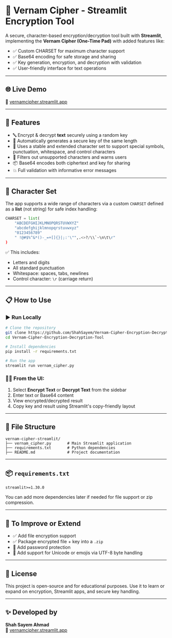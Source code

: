 # 🔐 Vernam Cipher - Streamlit Encryption Tool

A secure, character-based encryption/decryption tool built with **Streamlit**, implementing the **Vernam Cipher (One-Time Pad)** with added features like:

- ✅ Custom CHARSET for maximum character support
- ✅ Base64 encoding for safe storage and sharing
- ✅ Key generation, encryption, and decryption with validation
- ✅ User-friendly interface for text operations

---

## 🌐 Live Demo

🔗 [vernamcipher.streamlit.app](https://vernamcipher.streamlit.app/)

---

## 🚀 Features

- 🔤 Encrypt & decrypt **text** securely using a random key
- 🔑 Automatically generates a secure key of the same length
- 🔐 Uses a stable and extended character set to support special symbols, punctuation, whitespace, and control characters
- 🧼 Filters out unsupported characters and warns users
- 📦 Base64 encodes both ciphertext and key for sharing
- 💥 Full validation with informative error messages

---

## 🧩 Character Set

The app supports a wide range of characters via a custom `CHARSET` defined as a **list** (not string) for safe index handling:

```python
CHARSET = list(
    "ABCDEFGHIJKLMNOPQRSTUVWXYZ"
    "abcdefghijklmnopqrstuvwxyz"
    "0123456789"
    " !@#$%^&*()-_=+[]{}|;:'\"",.<>?/\\`~\n\t\r"
)
```

✅ This includes:

- Letters and digits
- All standard punctuation
- Whitespace: spaces, tabs, newlines
- Control character: `\r` (carriage return)

---

## 📋 How to Use

### ▶️ Run Locally

```bash
# Clone the repository
git clone https://github.com/ShahSayem/Vernam-Cipher-Encryption-Decryption-Tool.git
cd Vernam-Cipher-Encryption-Decryption-Tool

# Install dependencies
pip install -r requirements.txt

# Run the app
streamlit run vernam_cipher.py
```

### 🧑‍💻 From the UI:

1. Select **Encrypt Text** or **Decrypt Text** from the sidebar
2. Enter text or Base64 content
3. View encrypted/decrypted result
4. Copy key and result using Streamlit's copy-friendly layout

---

## 📁 File Structure

```
vernam-cipher-streamlit/
├── vernam_cipher.py       # Main Streamlit application
├── requirements.txt       # Python dependencies
├── README.md              # Project documentation
```

---

## 📦 `requirements.txt`

```
streamlit>=1.30.0
```

You can add more dependencies later if needed for file support or zip compression.

---

## 📌 To Improve or Extend

- ✅ Add file encryption support
- ✅ Package encrypted file + key into a `.zip`
- 🔐 Add password protection
- 🧾 Add support for Unicode or emojis via UTF-8 byte handling

---

## 📜 License

This project is open-source and for educational purposes. Use it to learn or expand on encryption, Streamlit apps, and secure key handling.

---

## ✨ Developed by

**Shah Sayem Ahmad**\
🔗 [vernamcipher.streamlit.app](https://vernamcipher.streamlit.app/)

